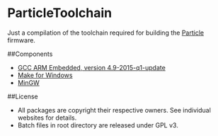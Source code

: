 # ParticleToolchain
Just a compilation of the toolchain required for building the [Particle](http://www.particle.io/) firmware.

##Components
* [GCC ARM Embedded, version 4.9-2015-q1-update](https://launchpad.net/gcc-arm-embedded)
* [Make for Windows](http://gnuwin32.sourceforge.net/packages/make.htm)
* [MinGW](http://sourceforge.net/projects/mingw/)

##License
* All packages are copyright their respective owners.  See individual websites for details.
* Batch files in root directory are released under GPL v3.
